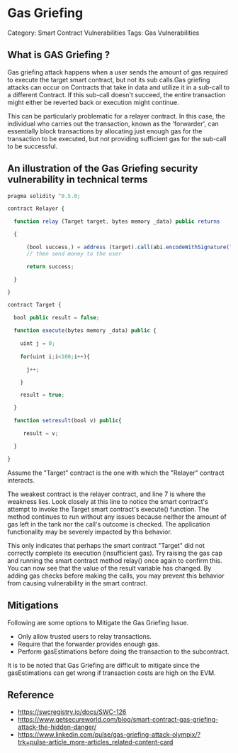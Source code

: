 # Gas Griefing 

Category: Smart Contract Vulnerabilities
Tags: Gas Vulnerabilities

## What is GAS Griefing ?
Gas griefing attack happens when a user sends the amount of gas required to execute the target smart contract, but not its sub calls.Gas griefing attacks can occur on Contracts that take in data and utilize it in a sub-call to a different Contract. If this sub-call doesn't succeed, the entire transaction might either be reverted back or execution might continue. 

This can be particularly problematic for a relayer contract. In this case, the individual who carries out the transaction, known as the 'forwarder', can essentially block transactions by allocating just enough gas for the transaction to be executed, but not providing sufficient gas for the sub-call to be successful.

## An illustration of the Gas Griefing security vulnerability in technical terms
```js
pragma solidity ^0.5.0;

contract Relayer {

  function relay (Target target, bytes memory _data) public returns     (bool) 

  {

      (bool success,) = address (target).call(abi.encodeWithSignature("execute(bytes)", _data)); 
      // then send money to the user

      return success;

  }

}

contract Target {

  bool public result = false;

  function execute(bytes memory _data) public {

    uint j = 0;
    
    for(uint i;i<100;i++){

      j++;

    }

    result = true;

  }

  function setresult(bool v) public{

     result = v;

  }

} 
```
Assume the "Target" contract is the one with which the "Relayer" contract interacts.

The weakest contract is the relayer contract, and line 7 is where the weakness lies. Look closely at this line to notice the smart contract's attempt to invoke the Target smart contract's execute() function. The method continues to run without any issues because neither the amount of gas left in the tank nor the call's outcome is checked. The application functionality may be severely impacted by this behavior.

This only indicates that perhaps the smart contract "Target" did not correctly complete its execution (insufficient gas). Try raising the gas cap and running the smart contract method relay() once again to confirm this. You can now see that the value of the result variable has changed.
By adding gas checks before making the calls, you may prevent this behavior from causing vulnerability in the smart contract.

## Mitigations
Following are some options to Mitigate the Gas Griefing Issue.
- Only allow trusted users to relay transactions.
- Require that the forwarder provides enough gas.
- Perform gasEstimations before doing the transaction to the subcontract.

It is to be noted that Gas Griefing are difficult to mitigate since the gasEstimations can get wrong if transaction costs are high on the EVM.

## Reference
- https://swcregistry.io/docs/SWC-126
- https://www.getsecureworld.com/blog/smart-contract-gas-griefing-attack-the-hidden-danger/
- https://www.linkedin.com/pulse/gas-griefing-attack-olympix/?trk=pulse-article_more-articles_related-content-card
